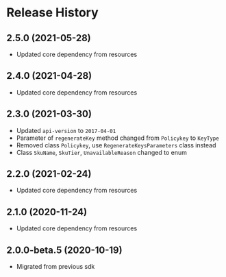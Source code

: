 # Release History

## 2.5.0 (2021-05-28)

- Updated core dependency from resources

## 2.4.0 (2021-04-28)

- Updated core dependency from resources

## 2.3.0 (2021-03-30)

- Updated `api-version` to `2017-04-01`
- Parameter of `regenerateKey` method changed from `Policykey` to `KeyType`
- Removed class `Policykey`, use `RegenerateKeysParameters` class instead
- Class `SkuName`, `SkuTier`, `UnavailableReason` changed to enum

## 2.2.0 (2021-02-24)

- Updated core dependency from resources

## 2.1.0 (2020-11-24)

- Updated core dependency from resources

## 2.0.0-beta.5 (2020-10-19)

- Migrated from previous sdk
